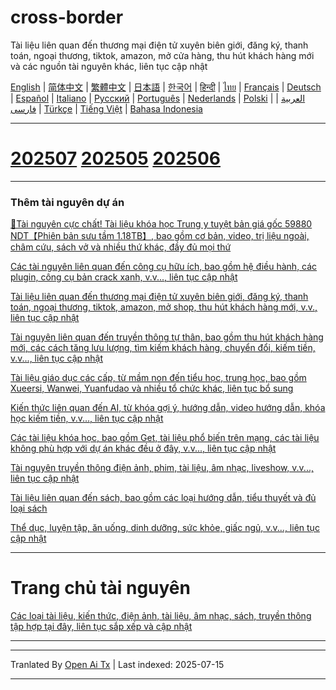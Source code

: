 # cross-border
Tài liệu liên quan đến thương mại điện tử xuyên biên giới, đăng ký, thanh toán, ngoại thương, tiktok, amazon, mở cửa hàng, thu hút khách hàng mới và các nguồn tài nguyên khác, liên tục cập nhật

[English](https://openaitx.github.io/view.html?user=mswnlz&project=cross-border&lang=en) | [简体中文](https://openaitx.github.io/view.html?user=mswnlz&project=cross-border&lang=zh-CN) | [繁體中文](https://openaitx.github.io/view.html?user=mswnlz&project=cross-border&lang=zh-TW) | [日本語](https://openaitx.github.io/view.html?user=mswnlz&project=cross-border&lang=ja) | [한국어](https://openaitx.github.io/view.html?user=mswnlz&project=cross-border&lang=ko) | [हिन्दी](https://openaitx.github.io/view.html?user=mswnlz&project=cross-border&lang=hi) | [ไทย](https://openaitx.github.io/view.html?user=mswnlz&project=cross-border&lang=th) | [Français](https://openaitx.github.io/view.html?user=mswnlz&project=cross-border&lang=fr) | [Deutsch](https://openaitx.github.io/view.html?user=mswnlz&project=cross-border&lang=de) | [Español](https://openaitx.github.io/view.html?user=mswnlz&project=cross-border&lang=es) | [Italiano](https://openaitx.github.io/view.html?user=mswnlz&project=cross-border&lang=it) | [Русский](https://openaitx.github.io/view.html?user=mswnlz&project=cross-border&lang=ru) | [Português](https://openaitx.github.io/view.html?user=mswnlz&project=cross-border&lang=pt) | [Nederlands](https://openaitx.github.io/view.html?user=mswnlz&project=cross-border&lang=nl) | [Polski](https://openaitx.github.io/view.html?user=mswnlz&project=cross-border&lang=pl) | [العربية](https://openaitx.github.io/view.html?user=mswnlz&project=cross-border&lang=ar) | [فارسی](https://openaitx.github.io/view.html?user=mswnlz&project=cross-border&lang=fa) | [Türkçe](https://openaitx.github.io/view.html?user=mswnlz&project=cross-border&lang=tr) | [Tiếng Việt](https://openaitx.github.io/view.html?user=mswnlz&project=cross-border&lang=vi) | [Bahasa Indonesia](https://openaitx.github.io/view.html?user=mswnlz&project=cross-border&lang=id)

------------
# [202507](https://raw.githubusercontent.com/mswnlz/cross-border/main/202507.md) [202505](https://raw.githubusercontent.com/mswnlz/cross-border/main/202505.md) [202506](https://raw.githubusercontent.com/mswnlz/cross-border/main/202506.md)



---------------
### Thêm tài nguyên dự án

[🎁Tài nguyên cực chất! Tài liệu khóa học Trung y tuyệt bản giá gốc 59880 NDT【Phiên bản sưu tầm 1.18TB】, bao gồm cơ bản, video, trị liệu ngoài, châm cứu, sách vở và nhiều thứ khác, đầy đủ mọi thứ](https://github.com/mswnlz/chinese-traditional)

[Các tài nguyên liên quan đến công cụ hữu ích, bao gồm hệ điều hành, các plugin, công cụ bản crack xanh, v.v..., liên tục cập nhật](https://github.com/mswnlz/tools)


[Tài liệu liên quan đến thương mại điện tử xuyên biên giới, đăng ký, thanh toán, ngoại thương, tiktok, amazon, mở shop, thu hút khách hàng mới, v.v., liên tục cập nhật](https://github.com/mswnlz/cross-border)

[Tài nguyên liên quan đến truyền thông tự thân, bao gồm thu hút khách hàng mới, các cách tăng lưu lượng, tìm kiếm khách hàng, chuyển đổi, kiếm tiền, v.v..., liên tục cập nhật](https://github.com/mswnlz/self-media)

[Tài liệu giáo dục các cấp, từ mầm non đến tiểu học, trung học, bao gồm Xueersi, Wanwei, Yuanfudao và nhiều tổ chức khác, liên tục bổ sung](https://github.com/mswnlz/edu-knowlege)

[Kiến thức liên quan đến AI, từ khóa gợi ý, hướng dẫn, video hướng dẫn, khóa học kiếm tiền, v.v..., liên tục cập nhật](https://github.com/mswnlz/AIknowledge)

[Các tài liệu khóa học, bao gồm Get, tài liệu phổ biến trên mạng, các tài liệu không phù hợp với dự án khác đều ở đây, v.v..., liên tục cập nhật](https://github.com/mswnlz/curriculum)

[Tài nguyên truyền thông điện ảnh, phim, tài liệu, âm nhạc, liveshow, v.v..., liên tục cập nhật](https://github.com/mswnlz/movies)

[Tài liệu liên quan đến sách, bao gồm các loại hướng dẫn, tiểu thuyết và đủ loại sách](https://github.com/mswnlz/book)

[Thể dục, luyện tập, ăn uống, dinh dưỡng, sức khỏe, giấc ngủ, v.v..., liên tục cập nhật](https://github.com/mswnlz/healthy)



---------------

# Trang chủ tài nguyên
[Các loại tài liệu, kiến thức, điện ảnh, tài liệu, âm nhạc, sách, truyền thông tập hợp tại đây, liên tục sắp xếp và cập nhật](https://github.com/mswnlz)

---------------


---

Tranlated By [Open Ai Tx](https://github.com/OpenAiTx/OpenAiTx) | Last indexed: 2025-07-15

---